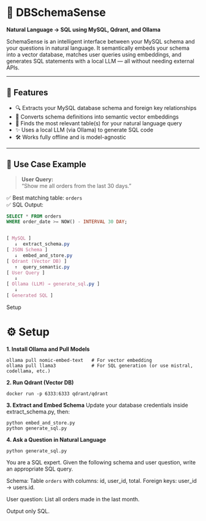 # 🧠 DBSchemaSense

**Natural Language → SQL using MySQL, Qdrant, and Ollama**

SchemaSense is an intelligent interface between your MySQL schema and your questions in natural language. It semantically embeds your schema into a vector database, matches user queries using embeddings, and generates SQL statements with a local LLM — all without needing external APIs.

---

## 🚀 Features

- 🔍 Extracts your MySQL database schema and foreign key relationships
- 🧬 Converts schema definitions into semantic vector embeddings
- 🧠 Finds the most relevant table(s) for your natural language query
- ✨ Uses a local LLM (via Ollama) to generate SQL code
- 🛠 Works fully offline and is model-agnostic

---

## 📌 Use Case Example

> **User Query:**  
> “Show me all orders from the last 30 days.”

✅ Best matching table: `orders`  
✅ SQL Output:

```sql
SELECT * FROM orders
WHERE order_date >= NOW() - INTERVAL 30 DAY;
```
```css

[ MySQL ]
   ↓  extract_schema.py
[ JSON Schema ]
   ↓  embed_and_store.py
[ Qdrant (Vector DB) ]
   ↑  query_semantic.py
[ User Query ]
   ↓
[ Ollama (LLM) → generate_sql.py ]
   ↓
[ Generated SQL ]

```
Setup
# ⚙️  Setup
**1. Install Ollama and Pull Models**
```code
ollama pull nomic-embed-text   # For vector embedding
ollama pull llama3             # For SQL generation (or use mistral, codellama, etc.)
```
**2. Run Qdrant (Vector DB)**
 ```code
docker run -p 6333:6333 qdrant/qdrant
```
**3. Extract and Embed Schema**
Update your database credentials inside extract_schema.py, then:
 

 ```code
python embed_and_store.py
python generate_sql.py
```
**4. Ask a Question in Natural Language**
```code
python generate_sql.py

 ```


You are a SQL expert. Given the following schema and user question, write an appropriate SQL query.

Schema:
Table `orders` with columns: id, user_id, total. Foreign keys: user_id → users.id.

User question:
List all orders made in the last month.

Output only SQL.


